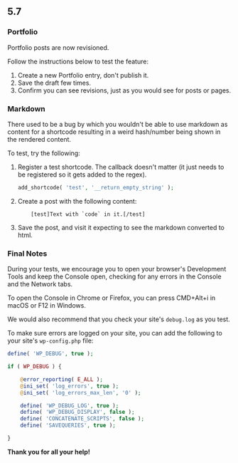 ## 5.7

### Portfolio

Portfolio posts are now revisioned.

Follow the instructions below to test the feature:

1. Create a new Portfolio entry, don't publish it.
2. Save the draft few times.
3. Confirm you can see revisions, just as you would see for posts or pages.

### Markdown

There used to be a bug by which you wouldn't be able to use markdown as content for a shortcode resulting in a weird hash/number being shown in the rendered content.

To test, try the following:

1. Register a test shortcode. The callback doesn't matter (it just needs to be registered so it gets added to the regex).
	```php
	add_shortcode( 'test', '__return_empty_string' );
	```
2. Create a post with the following content:
	```
		[test]Text with `code` in it.[/test]
	```
3. Save the post, and visit it expecting to see the markdown converted to html.

### Final Notes

During your tests, we encourage you to open your browser's Development Tools and keep the Console open, checking for any errors in the Console and the Network tabs.

To open the Console in Chrome or Firefox, you can press CMD+Alt+i in macOS or F12 in Windows.

We would also recommend that you check your site's `debug.log` as you test.

To make sure errors are logged on your site, you can add the following to your site's `wp-config.php` file:

```php
define( 'WP_DEBUG', true );

if ( WP_DEBUG ) {

	@error_reporting( E_ALL );
	@ini_set( 'log_errors', true );
	@ini_set( 'log_errors_max_len', '0' );

	define( 'WP_DEBUG_LOG', true );
	define( 'WP_DEBUG_DISPLAY', false );
	define( 'CONCATENATE_SCRIPTS', false );
	define( 'SAVEQUERIES', true );

}
```

**Thank you for all your help!**
